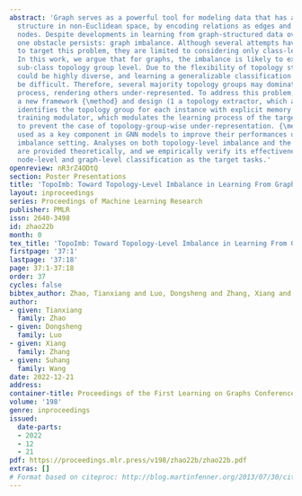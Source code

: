 ```yaml
---
abstract: 'Graph serves as a powerful tool for modeling data that has an underlying
  structure in non-Euclidean space, by encoding relations as edges and entities as
  nodes. Despite developments in learning from graph-structured data over the years,
  one obstacle persists: graph imbalance. Although several attempts have been made
  to target this problem, they are limited to considering only class-level imbalance.
  In this work, we argue that for graphs, the imbalance is likely to exist at the
  sub-class topology group level. Due to the flexibility of topology structures, graphs
  could be highly diverse, and learning a generalizable classification boundary would
  be difficult. Therefore, several majority topology groups may dominate the learning
  process, rendering others under-represented. To address this problem, we propose
  a new framework {\method} and design (1 a topology extractor, which automatically
  identifies the topology group for each instance with explicit memory cells, (2 a
  training modulator, which modulates the learning process of the target GNN model
  to prevent the case of topology-group-wise under-representation. {\method} can be
  used as a key component in GNN models to improve their performances under the data
  imbalance setting. Analyses on both topology-level imbalance and the proposed {\method}
  are provided theoretically, and we empirically verify its effectiveness with both
  node-level and graph-level classification as the target tasks.'
openreview: nR3rZ4ODtQ
section: Poster Presentations
title: 'TopoImb: Toward Topology-Level Imbalance in Learning From Graphs'
layout: inproceedings
series: Proceedings of Machine Learning Research
publisher: PMLR
issn: 2640-3498
id: zhao22b
month: 0
tex_title: 'TopoImb: Toward Topology-Level Imbalance in Learning From Graphs'
firstpage: '37:1'
lastpage: '37:18'
page: 37:1-37:18
order: 37
cycles: false
bibtex_author: Zhao, Tianxiang and Luo, Dongsheng and Zhang, Xiang and Wang, Suhang
author:
- given: Tianxiang
  family: Zhao
- given: Dongsheng
  family: Luo
- given: Xiang
  family: Zhang
- given: Suhang
  family: Wang
date: 2022-12-21
address:
container-title: Proceedings of the First Learning on Graphs Conference
volume: '198'
genre: inproceedings
issued:
  date-parts:
  - 2022
  - 12
  - 21
pdf: https://proceedings.mlr.press/v198/zhao22b/zhao22b.pdf
extras: []
# Format based on citeproc: http://blog.martinfenner.org/2013/07/30/citeproc-yaml-for-bibliographies/
---
```

